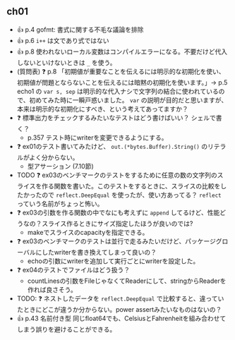 ## ch01

- :+1: p.4 gofmt: 書式に関する不毛な議論を排除
- :+1: p.6 `i++` は文であり式ではない
- :+1: p.8 使われないローカル変数はコンパイルエラーになる。不要だけど代入しないといけないときは `_` を使う。
- (質問表) :question: p.8 「初期値が重要なことを伝えるには明示的な初期化を使い、初期値が問題とならないことを伝えるには暗黙の初期化を使います。」→ p.5 echo1 の `var s, sep` は明示的な代入ナシで文字列の結合に使われているので、初めてみた時に一瞬戸惑いました。 `var` の説明が目的だと思いますが、本来は明示的な初期化にすべき、という考えてあってますか？
- :question: 標準出力をチェックするみたいなテストはどう書けばいい？ シェルで書く？
  - p.357 テスト時にwriterを変更できるようにする。
- :question: ex01のテスト書いてみたけど、 `out.(*bytes.Buffer).String()` のリテラルがよく分からない。
  - 型アサーション (7.10節)
- TODO :question: ex03のベンチマークのテストをするために任意の数の文字列のスライスを作る関数を書いた。このテストをするときに、スライスの比較をしたかったので `reflect.DeepEqual` を使ったが、使い方あってる？ `reflect` っていう名前がちょっと怖い。
- :question: ex03の引数を作る関数の中でなにも考えずに `append` してるけど、性能どうなの？スライス作るときにサイズ指定したほうが良いのでは?
  - makeでスライスのcapacityを指定できる。
- :question: ex03のベンチマークのテストは並行で走るみたいだけど、パッケージグローバルにしたwriterを書き換えてしまって良いの？
  - echoの引数にwriterを追加して実行ごとにwriterを設定した。
- :question: ex04のテストでファイルはどう扱う？
  - countLinesの引数をFileじゃなくてReaderにして、stringからReaderを作れば良さそう。
- TODO: :question: ネストしたデータを `reflect.DeepEqual` で比較すると、違っていたときにどこが違うか分からない。power assertみたいなものはないの？
- :+1: p.43 名前付き型 同じfloat64でも、CelsiusとFahrenheitを組み合わせてしまう誤りを避けることができる。
